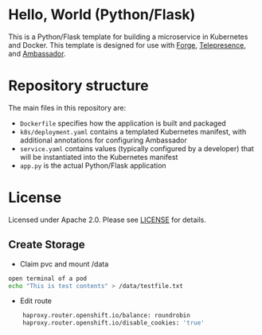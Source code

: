 # Hello, World (Python/Flask)

This is a Python/Flask template for building a microservice in Kubernetes and Docker. This template is designed for use with [Forge](https://forge.sh), [Telepresence](https://www.telepresence.io), and [Ambassador](https://www.getambassador.io).

# Repository structure

The main files in this repository are:

* `Dockerfile` specifies how the application is built and packaged
* `k8s/deployment.yaml` contains a templated Kubernetes manifest, with additional annotations for configuring Ambassador
* `service.yaml` contains values (typically configured by a developer) that will be instantiated into the Kubernetes manifest
* `app.py` is the actual Python/Flask application

# License

Licensed under Apache 2.0. Please see [LICENSE](LICENSE) for details.

## Create Storage

* Claim pvc and mount /data

```bash
open terminal of a pod
echo "This is test contents" > /data/testfile.txt
```

* Edit route

```bash
    haproxy.router.openshift.io/balance: roundrobin
    haproxy.router.openshift.io/disable_cookies: 'true'
```
